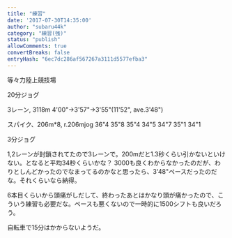 ```yaml
---
title: "練習"
date: '2017-07-30T14:35:00'
author: "subaru44k"
category: "練習(強)"
status: "publish"
allowComments: true
convertBreaks: false
entryHash: "6ec7dc286af567267a3111d5577efba3"
---
```

等々力陸上競技場

20分ジョグ

3レーン, 3118m
4'00"→3'57"→3'55"(11'52", ave.3'48")

スパイク、206m*8, r.206mjog
36"4
35"8
35"4
34"5
34"7
35"1
34"1

3分ジョグ

1,2レーンが封鎖されてたので3レーンで。200mだと1.3秒くらい引かないといけない。となると平均34秒くらいかな？
3000も良くわからなかったのだが、わりとしんどかったのでなまってるのかなと思ったら、3'48"ペースだったのだな。それくらいなら納得。

6本目くらいから頭痛がしだして、終わったあとはかなり頭が痛かったので、こういう練習も必要だな。ペースも悪くないので一時的に1500シフトも良いだろう。

自転車で15分はかからないようだ。
